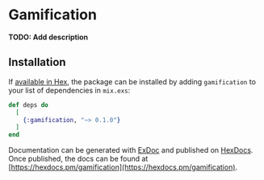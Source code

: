 # Gamification

**TODO: Add description**

## Installation

If [available in Hex](https://hex.pm/docs/publish), the package can be installed
by adding `gamification` to your list of dependencies in `mix.exs`:

```elixir
def deps do
  [
    {:gamification, "~> 0.1.0"}
  ]
end
```

Documentation can be generated with [ExDoc](https://github.com/elixir-lang/ex_doc)
and published on [HexDocs](https://hexdocs.pm). Once published, the docs can
be found at [https://hexdocs.pm/gamification](https://hexdocs.pm/gamification).

